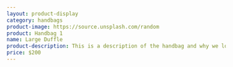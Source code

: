 ```yaml
---
layout: product-display
category: handbags
product-image: https://source.unsplash.com/random
product: Handbag 1
name: Large Duffle
product-description: This is a description of the handbag and why we love it.
price: $200
---
```

